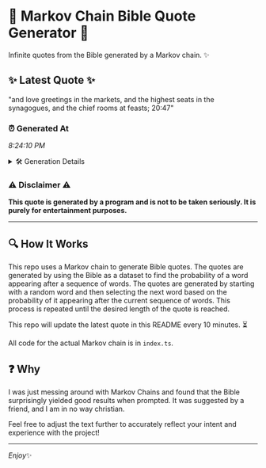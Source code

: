 # 📖 Markov Chain Bible Quote Generator 📖

Infinite quotes from the Bible generated by a Markov chain. ✨

## ✨ Latest Quote ✨
"and love greetings in the markets, and the highest seats in the synagogues, and the chief rooms at feasts; 20:47"

### ⏰ Generated At
*8:24:10 PM*

<details>
    <summary>🛠️ Generation Details</summary>
    <p>
        <strong>🌱 Seed:</strong> and<br>
        <strong>🔄 Iterations:</strong> 19<br>
        <strong>📜 Context History:</strong><br>[ and ]: love<br>[ and, love ]: greetings<br>[ and, love, greetings ]: in<br>[ and, love, greetings, in ]: the<br>[ and, love, greetings, in, the ]: markets,<br>[ and, love, greetings, in, the, markets, ]: and<br>[ love, greetings, in, the, markets,, and ]: the<br>[ greetings, in, the, markets,, and, the ]: highest<br>[ in, the, markets,, and, the, highest ]: seats<br>[ the, markets,, and, the, highest, seats ]: in<br>[ markets,, and, the, highest, seats, in ]: the<br>[ and, the, highest, seats, in, the ]: synagogues,<br>[ the, highest, seats, in, the, synagogues, ]: and<br>[ highest, seats, in, the, synagogues,, and ]: the<br>[ seats, in, the, synagogues,, and, the ]: chief<br>[ in, the, synagogues,, and, the, chief ]: rooms<br>[ the, synagogues,, and, the, chief, rooms ]: at<br>[ synagogues,, and, the, chief, rooms, at ]: feasts;<br>[ and, the, chief, rooms, at, feasts; ]: 20:47<br>
    </p>
</details>

### ⚠️ Disclaimer ⚠️
**This quote is generated by a program and is not to be taken seriously. It is purely for entertainment purposes.**

---

## 🔍 How It Works

This repo uses a Markov chain to generate Bible quotes. The quotes are generated by using the Bible as a dataset to find the probability of a word appearing after a sequence of words. The quotes are generated by starting with a random word and then selecting the next word based on the probability of it appearing after the current sequence of words. This process is repeated until the desired length of the quote is reached.

This repo will update the latest quote in this README every 10 minutes. ⏳

All code for the actual Markov chain is in `index.ts`.

## ❓ Why

I was just messing around with Markov Chains and found that the Bible surprisingly yielded good results when prompted. 
It was suggested by a friend, and I am in no way christian.

Feel free to adjust the text further to accurately reflect your intent and experience with the project!

---

*Enjoy*✨
